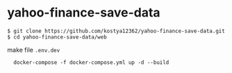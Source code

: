 # yahoo-finance-save-data
```linux
$ git clone https://github.com/kostya12362/yahoo-finance-save-data.git
$ cd yahoo-finance-save-data/web
```

make file `.env.dev`</br>

```linux
  docker-compose -f docker-compose.yml up -d --build
```
